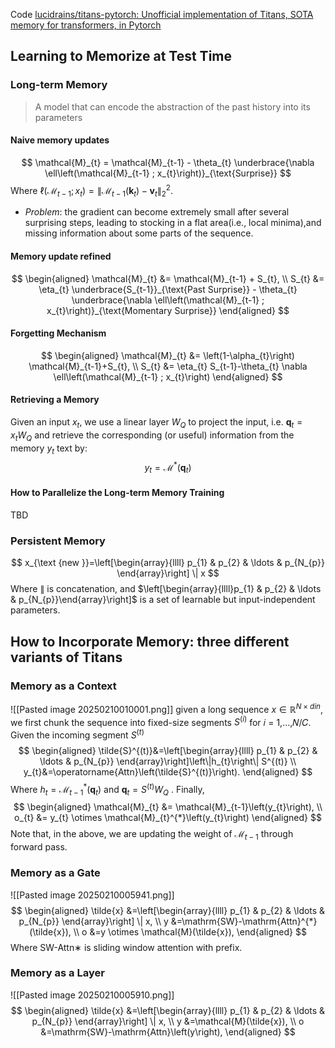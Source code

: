 Code [lucidrains/titans-pytorch: Unofficial implementation of Titans, SOTA memory for transformers, in Pytorch](https://github.com/lucidrains/titans-pytorch/tree/main)
## Learning to Memorize at Test Time
### Long-term Memory
>A model that can encode the abstraction of the past history into its parameters

#### Naive memory updates
$$
\mathcal{M}_{t} = \mathcal{M}_{t-1} - \theta_{t} \underbrace{\nabla \ell\left(\mathcal{M}_{t-1} ; x_{t}\right)}_{\text{Surprise}}
$$
Where $\ell\left(\mathcal{M}_{t-1} ; x_{t}\right)=\left\|\mathcal{M}_{t-1}\left(\mathbf{k}_{t}\right)-\mathbf{v}_{t}\right\|_{2}^{2}$.
- *Problem*: the gradient can become extremely small after several surprising steps, leading to stocking in a flat area(i.e., local minima),and missing information about some parts of the sequence.
#### Memory update refined
$$
\begin{aligned}
\mathcal{M}_{t} &= \mathcal{M}_{t-1} + S_{t}, \\
S_{t} &= \eta_{t} \underbrace{S_{t-1}}_{\text{Past Surprise}} - \theta_{t} \underbrace{\nabla \ell\left(\mathcal{M}_{t-1} ; x_{t}\right)}_{\text{Momentary Surprise}}
\end{aligned}
$$
#### Forgetting Mechanism
$$
\begin{aligned}
\mathcal{M}_{t} &= \left(1-\alpha_{t}\right) \mathcal{M}_{t-1}+S_{t}, \\
S_{t} &= \eta_{t} S_{t-1}-\theta_{t} \nabla \ell\left(\mathcal{M}_{t-1} ; x_{t}\right)
\end{aligned}
$$
#### Retrieving a Memory
Given an input $x_t$, we use a linear layer $W_Q$ to project the input, i.e. $\mathbf{q}_t = x_t W_Q$ and retrieve the corresponding (or useful) information from the memory $y_t$ text by:
$$
y_{t}=\mathcal{M}^{*}\left(\mathbf{q}_{t}\right)
$$
#### How to Parallelize the Long-term Memory Training
TBD
### Persistent Memory
$$
x_{\text {new }}=\left[\begin{array}{llll}
p_{1} & p_{2} & \ldots & p_{N_{p}}
\end{array}\right] \| x
$$
Where $\|$ is concatenation, and $\left[\begin{array}{llll}p_{1} & p_{2} & \ldots & p_{N_{p}}\end{array}\right]$ is a set of learnable but input-independent parameters.

## How to Incorporate Memory: three different variants of Titans
### Memory as a Context
![[Pasted image 20250210010001.png]]
given a long sequence $x \in \mathbb{R}^{N \times din}$, we first chunk the sequence into fixed-size segments $S^{(i)}$ for 𝑖 = 1,...,𝑁/𝐶. Given the incoming segment $S^{(t)}$
$$
\begin{aligned}
\tilde{S}^{(t)}&=\left[\begin{array}{llll}
p_{1} & p_{2} & \ldots & p_{N_{p}}
\end{array}\right]\left\|h_{t}\right\| S^{(t)} \\
y_{t}&=\operatorname{Attn}\left(\tilde{S}^{(t)}\right).
\end{aligned}
$$
Where $h_{t}=\mathcal{M}_{t-1}^{*}\left(\mathbf{q}_{t}\right)$ and $\mathbf{q}_{t}=S^{(t)} W_{Q}$ .
Finally, 
$$
\begin{aligned}
\mathcal{M}_{t} &= \mathcal{M}_{t-1}\left(y_{t}\right), \\
o_{t} &= y_{t} \otimes \mathcal{M}_{t}^{*}\left(y_{t}\right)
\end{aligned}
$$
Note that, in the above, we are updating the weight of $\mathcal{M}_{t-1}$ through forward pass.
### Memory as a Gate
![[Pasted image 20250210005941.png]]
$$
\begin{aligned}
\tilde{x} &=\left[\begin{array}{llll}
p_{1} & p_{2} & \ldots & p_{N_{p}}
\end{array}\right] \| x, \\
y &=\mathrm{SW}-\mathrm{Attn}^{*}(\tilde{x}), \\
o &=y \otimes \mathcal{M}(\tilde{x}),
\end{aligned}
$$
Where SW-Attn∗ is sliding window attention with prefix.
### Memory as a Layer
![[Pasted image 20250210005910.png]]
$$
\begin{aligned}
\tilde{x} &=\left[\begin{array}{llll}
p_{1} & p_{2} & \ldots & p_{N_{p}}
\end{array}\right] \| x, \\
y &=\mathcal{M}(\tilde{x}), \\
o &=\mathrm{SW}-\mathrm{Attn}\left(y\right),
\end{aligned}
$$

